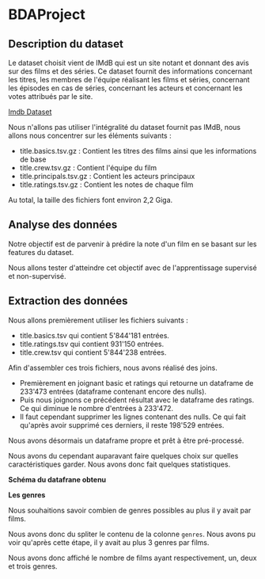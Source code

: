 # BDAProject

## Description du dataset

Le dataset choisit vient de IMdB qui est un site notant et donnant des avis sur
des films et des séries. Ce dataset fournit des informations concernant les titres, les membres de l'équipe réalisant les films et
séries, concernant les épisodes en cas de séries, concernant les acteurs et concernant les votes attribués par le
site.

[Imdb Dataset](https://www.imdb.com/interfaces/)

Nous n'allons pas utiliser l'intégralité du dataset fournit pas IMdB, nous allons nous concentrer sur les éléments suivants :

* title.basics.tsv.gz : Contient les titres des films ainsi que les informations de base
* title.crew.tsv.gz : Contient l'équipe du film
* title.principals.tsv.gz : Contient les acteurs principaux
* title.ratings.tsv.gz : Contient les notes de chaque film

Au total, la taille des fichiers font environ 2,2 Giga.

## Analyse des données

Notre objectif est de parvenir à prédire la note d'un film en se basant sur les features du dataset.

Nous allons tester d'atteindre cet objectif avec de l'apprentissage supervisé et non-supervisé.

## Extraction des données

Nous allons premièrement utiliser les fichiers suivants :

* title.basics.tsv qui contient 5'844'181 entrées.
* title.ratings.tsv qui contient 931'150 entrées.
* title.crew.tsv qui contient 5'844'238 entrées.

Afin d'assembler ces trois fichiers, nous avons réalisé des joins.

- Premièrement en joignant basic et ratings qui retourne un dataframe de 233'473 entrées (dataframe contenant encore des nulls).
- Puis nous joignons ce précédent résultat avec le dataframe des ratings. Ce qui diminue le nombre d'entrées à 233'472.
- Il faut cependant supprimer les lignes contenant des nulls. Ce qui fait qu'après avoir supprimé ces derniers, il reste 198'529 entrées.

Nous avons désormais un dataframe propre et prêt à être pré-processé.

Nous avons du cependant auparavant faire quelques choix sur quelles caractéristiques garder. Nous avons donc fait quelques statistiques. 

__Schéma du datafrane obtenu__

__Les genres__

Nous souhaitions savoir combien de genres possibles au plus il y avait par films.

Nous avons donc du spliter le contenu de la colonne `genres`. Nous avons pu voir qu'après cette étape, il y avait au plus 3 genres par films. 

Nous avons donc affiché le nombre de films ayant respectivement, un, deux et trois genres.

